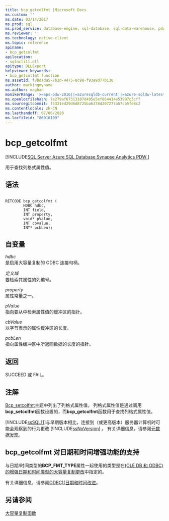 ```yaml
---
title: bcp_getcolfmt |Microsoft Docs
ms.custom: ''
ms.date: 03/14/2017
ms.prod: sql
ms.prod_service: database-engine, sql-database, sql-data-warehouse, pdw
ms.reviewer: ''
ms.technology: native-client
ms.topic: reference
apiname:
- bcp_getcolfmt
apilocation:
- sqlncli11.dll
apitype: DLLExport
helpviewer_keywords:
- bcp_getcolfmt function
ms.assetid: f8bdada5-7b2d-4475-8c98-f93e9d77b130
author: markingmyname
ms.author: maghan
monikerRange: '>=aps-pdw-2016||=azuresqldb-current||=azure-sqldw-latest||>=sql-server-2016||=sqlallproducts-allversions||>=sql-server-linux-2017||=azuresqldb-mi-current'
ms.openlocfilehash: 7e279af67313107d495e5ef864414e53997c3cff
ms.sourcegitcommit: f3321ed29d6d8725ba6378d207277a57cb5fe8c2
ms.contentlocale: zh-CN
ms.lasthandoff: 07/06/2020
ms.locfileid: "86010109"
---
```

# <a name="bcp_getcolfmt"></a>bcp_getcolfmt
[!INCLUDE[SQL Server Azure SQL Database Synapse Analytics PDW ](../../includes/applies-to-version/sql-asdb-asdbmi-asa-pdw.md)]

  用于查找列格式属性值。  
  
## <a name="syntax"></a>语法  
  
```  
  
RETCODE bcp_getcolfmt (  
        HDBC hdbc,  
        INT field,  
        INT property,  
        void* pValue,  
        INT cbvalue,  
        INT* pcbLen);  
```  
  
## <a name="arguments"></a>自变量  
 *hdbc*  
 是启用大容量复制的 ODBC 连接句柄。  
  
 *定义域*  
 要检索其属性的列编号。  
  
 *property*  
 属性常量之一。  
  
 *pValue*  
 指向要从中检索属性值的缓冲区的指针。  
  
 *cbValue*  
 以字节表示的属性缓冲区的长度。  
  
 *pcbLen*  
 指向属性缓冲区中所返回数据的长度的指针。  
  
## <a name="returns"></a>返回  
 SUCCEED 或 FAIL。  
  
## <a name="remarks"></a>注解  
 [Bcp_setcolfmt](../../relational-databases/native-client-odbc-extensions-bulk-copy-functions/bcp-setcolfmt.md)主题中列出了列格式属性值。 列格式属性值是通过调用**bcp_setcolfmt**函数设置的，而**bcp_getcolfmt**函数用于查找列格式属性值。  
  
 [!INCLUDE[ssSQL11](../../includes/sssql11-md.md)]与早期版本相比，连接到（或更高版本）服务器计算机时可能会观察到的行为更改 [!INCLUDE[ssNoVersion](../../includes/ssnoversion-md.md)] 。 有关详细信息，请参阅[元数据发现](../../relational-databases/native-client/features/metadata-discovery.md)。  
  
## <a name="bcp_getcolfmt-support-for-enhanced-date-and-time-features"></a>bcp_getcolfmt 对日期和时间增强功能的支持  
 与日期/时间类型的**BCP_FMT_TYPE**属性一起使用的类型是在[&#40;OLE DB 和 ODBC&#41;的增强日期和时间类型的大容量复制更改](../../relational-databases/native-client-odbc-date-time/bulk-copy-changes-for-enhanced-date-and-time-types-ole-db-and-odbc.md)中指定的。  
  
 有关详细信息，请参阅[ODBC&#41;&#40;日期和时间改进](../../relational-databases/native-client-odbc-date-time/date-and-time-improvements-odbc.md)。  
  
## <a name="see-also"></a>另请参阅  
 [大容量复制函数](../../relational-databases/native-client-odbc-extensions-bulk-copy-functions/sql-server-driver-extensions-bulk-copy-functions.md)  
  
  

